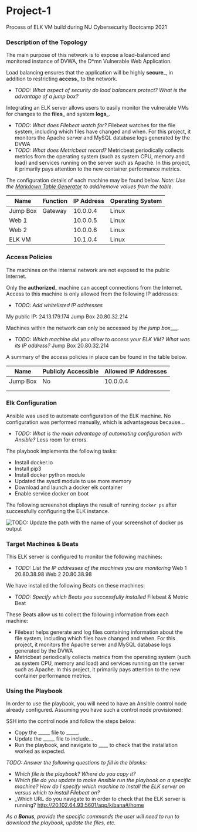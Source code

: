 # Project-1
Process of ELK VM build during NU Cybersecurity Bootcamp 2021

### Description of the Topology

The main purpose of this network is to expose a load-balanced and monitored instance of DVWA, the D*mn Vulnerable Web Application.

Load balancing ensures that the application will be highly __secure___, in addition to restricting __access___ to the network.
- _TODO: What aspect of security do load balancers protect? What is the advantage of a jump box?_

Integrating an ELK server allows users to easily monitor the vulnerable VMs for changes to the __files___ and system __logs___.
- _TODO: What does Filebeat watch for?_ Filebeat watches for the file system, including which files have changed and when. For this project, it monitors the Apache server and MySQL database logs generated by the DVWA
- _TODO: What does Metricbeat record?_ Metricbeat periodically collects metrics from the operating system (such as system CPU, memory and load) and services running on the server such as Apache. In this project, it primarily pays attention to the new container performance metrics. 

The configuration details of each machine may be found below.
_Note: Use the [Markdown Table Generator](http://www.tablesgenerator.com/markdown_tables) to add/remove values from the table_.

| Name     | Function | IP Address | Operating System |
|----------|----------|------------|------------------|
| Jump Box | Gateway  | 10.0.0.4   | Linux            |
| Web 1    |          | 10.0.0.5   | Linux            |
| Web 2    |          | 10.0.0.6   | Linux            |
| ELK VM   |          | 10.1.0.4   | Linux            |

### Access Policies

The machines on the internal network are not exposed to the public Internet. 

Only the __authorized___ machine can accept connections from the Internet. Access to this machine is only allowed from the following IP addresses:
- _TODO: Add whitelisted IP addresses_

My public IP: 24.13.179.174
Jump Box 20.80.32.214


Machines within the network can only be accessed by _the jump box____.
- _TODO: Which machine did you allow to access your ELK VM? What was its IP address?_
Jump Box 20.80.32.214

A summary of the access policies in place can be found in the table below.

| Name     | Publicly Accessible | Allowed IP Addresses |
|----------|---------------------|----------------------|
| Jump Box | No                  | 10.0.0.4             |
|          |                     |                      |
|          |                     |                      |

### Elk Configuration

Ansible was used to automate configuration of the ELK machine. No configuration was performed manually, which is advantageous because...
- _TODO: What is the main advantage of automating configuration with Ansible?_
Less room for errors.

The playbook implements the following tasks:
- Install docker.io
- Install pip3
- Install docker python module
- Updated the sysctl module to use more memory
- Download and launch a docker elk container
- Enable service docker on boot

The following screenshot displays the result of running `docker ps` after successfully configuring the ELK instance.

![TODO: Update the path with the name of your screenshot of docker ps output](Images/docker_ps_output.png)

### Target Machines & Beats
This ELK server is configured to monitor the following machines:
- _TODO: List the IP addresses of the machines you are monitoring_
Web 1	 20.80.38.98
Web 2	 20.80.38.98

We have installed the following Beats on these machines:
- _TODO: Specify which Beats you successfully installed_
Filebeat & Metric Beat

These Beats allow us to collect the following information from each machine:
- Filebeat helps generate and log files containing information about the file system, including which files have changed and when. For this project, it monitors the Apache server and MySQL database logs generated by the DVWA
- Metricbeat periodically collects metrics from the operating system (such as system CPU, memory and load) and services running on the server such as Apache. In this project, it primarily pays attention to the new container performance metrics. 

### Using the Playbook
In order to use the playbook, you will need to have an Ansible control node already configured. Assuming you have such a control node provisioned: 

SSH into the control node and follow the steps below:
- Copy the _____ file to _____.
- Update the _____ file to include...
- Run the playbook, and navigate to ____ to check that the installation worked as expected.

_TODO: Answer the following questions to fill in the blanks:_
- _Which file is the playbook? Where do you copy it?_ 
- _Which file do you update to make Ansible run the playbook on a specific machine? How do I specify which machine to install the ELK server on versus which to install Filebeat on?_
- _Which URL do you navigate to in order to check that the ELK server is running? http://20.102.64.93:5601/app/kibana#/home

_As a **Bonus**, provide the specific commands the user will need to run to download the playbook, update the files, etc._
